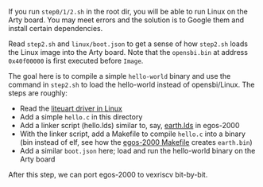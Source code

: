 If you run `step0/1/2.sh` in the root dir, you will be able to run Linux on the Arty board.
You may meet errors and the solution is to Google them and install certain dependencies.

Read `step2.sh` and `linux/boot.json` to get a sense of how `step2.sh` loads the Linux image into the Arty board.
Note that the `opensbi.bin` at address `0x40f00000` is first executed before `Image`.

The goal here is to compile a simple `hello-world` binary and use the command in `step2.sh` to load the hello-world instead of opensbi/Linux.
The steps are roughly:

* Read the [liteuart driver in Linux](https://github.com/torvalds/linux/blob/master/drivers/tty/serial/liteuart.c)
* Add a simple `hello.c` in this directory
* Add a linker script (hello.lds) similar to, say, [earth.lds](https://github.com/yhzhang0128/egos-2000/blob/main/earth/earth.lds) in egos-2000
* With the linker script, add a Makefile to compile `hello.c` into a binary (bin instead of elf, see how the [egos-2000 Makefile](https://github.com/yhzhang0128/egos-2000/blob/main/Makefile#L61) creates `earth.bin`)
* Add a similar `boot.json` here; load and run the hello-world binary on the Arty board

After this step, we can port egos-2000 to vexriscv bit-by-bit.

